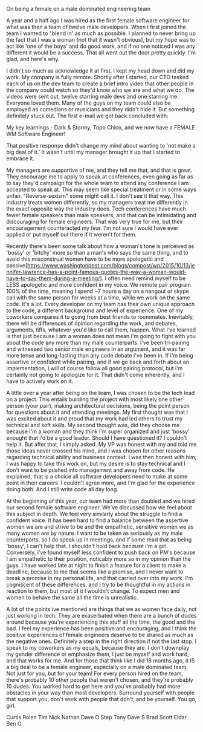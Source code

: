 On being a female on a male dominated engineering team

A year and a half ago I was hired as the first female software engineer for what was then a team of twelve male developers. When I first joined the team I wanted to "blend in' as much as possible. I planned to never bring up the fact that I was a woman (not that it wasn't obvious), but my hope was to act like 'one of the boys' and do good work, and if no one noticed I was any different it would be a success. That all went out the door pretty quickly. I'm glad, and here's why.  

I didn't so much as acknowledge it at first. I kept my head down and did my work.  My company is fully remote. Shortly after I started, our CTO tasked each of us on the dev team to create a brief intro video that other people in the company could watch so they'd know who we are and what we do. The videos were sent out, twelve starring male devs and one starring me. Everyone loved them. Many of the guys on my team could also be employed as comedians or musicians and they didn't hide it. But something definitely stuck out. The first e-mail we got back concluded with: 

My key learnings - Dark & Stormy, Topo Chico, and we now have a FEMALE WM Software Engineer!

That positive response didn't change my mind about wanting to 'not make a big deal of it.' It wasn't until my manager brought it up that I started to embrace it. 

My managers are supportive of me, and they tell me that, and that is great. They encourage me to apply to speak at conferences, even going as far as to say they'd campaign for the whole team to attend any conference I am accepted to speak at. This may seem like special treatment or in some ways unfair. "Reverse-sexism" some might call it.  I don't see it that way. This industry treats women differently, so my managers treat me differently in the exact opposite way the industry does. Tech conferences have much fewer female speakers than male speakers, and that can be intimidating and discouraging for female engineers. That was very true for me, but their encouragement counteracted my fear. I'm not sure I would have ever applied or put myself out there if it weren't for them.

Recently there's been some talk about how a woman's tone is perceived as 'bossy' or 'bitchy' more so than a man's who says the same thing, and to avoid this misconstrual women have to be more apologetic and passive[https://www.washingtonpost.com/blogs/compost/wp/2015/10/13/jennifer-lawrence-has-a-point-famous-quotes-the-way-a-woman-would-have-to-say-them-during-a-meeting/]. I often need remind myself to be LESS apologetic and more confident in my voice. We remote pair program 100% of the time, meaning I spend ~7 hours a day on a hangout or skype call with the same person for weeks at a time, while we work on the same code. It's a lot. Every developer on my team has their own unique approach to the code, a different background and level of experience. One of my coworkers compares it to going from best friends to roommates. Inevitably, there will be differences of opinion regarding the work, and debates, arguments, tiffs, whatever you'd like to call them, happen. What I've learned is that just because I am a woman does not mean i'm going to fight with you about the code any more than my male counterparts. I've been tri-pairing and witnessed two senior male engineers in an argument, and it was far more tense and long-lasting than any code debate i've been in. If i'm being assertive or confident while pairing, and if we go back and forth about an implementation, I will of course follow all good pairing protocol, but i'm certainly not going to apologize for it. That didn't come inherently, and I have to actively work on it.

A little over a year after being on the team, I was chosen to be the tech lead on a project. This entails building the project with most likely one other person (your pair), making architectural decisions, being the point person for questions about it and attending meetings. My first thought was that I was excited about it and proud that my work had led others to trust my technical and soft skills. My second thought was, did they choose me because I'm a woman and they think i'm super organized and just 'bossy' enought that i'd be a good leader. Should I have questioned it? I couldn't help it. But after that, I simply asked. My VP was honest with my and told me those ideas never crossed his mind, and I was chosen for other reasons regarding technical ability and business context. I was then honest with him; I was happy to take this work on, but my desire is to stay technical and I don't want to be pushed into management and away from code. He explained, that is a choice all software developers need to make at some point in their careers. I couldn't agree more, and I'm glad for the experience doing both. And I still write code all day long.

At the beginning of this year, our team had more than doubled and we hired our second female software engineer. We've discussed how we feel about this subject in depth. We feel very similarly about the struggle to find a confident voice. It has been hard to find a balance between the assertive women we are and strive to be and the empathetic, sensitive women we as many women are by nature. I want to be taken as seriously as my male counterparts, so I do speak up in meetings, and if some read that as being 'bossy', I can't help that. I shouldn't hold back *because* i'm a girl. Conversely, i've found myself less confident to push back on PM's because I am empathetic to their position, noticably more so in my opinion than the guys. I have worked late at night to finish a feature for a client to make a deadline, because to me that seems like a promise, and I never want to break a promise in my personal life, and that carried over into my work. I'm cogniscent of these differences, and I try to be thoughtful in my actions in reaction to them, but most of it I wouldn't change. To expect men and women to behave the same all the time is unrealistic.

A lot of the points ive mentioned are things that we as women face daily, not just working in tech. They are exaserbated when there are a bunch of dudes around because you're experiencing this stuff all the time, the good and the bad. I feel my experience has been positive and encouraging, and I think the positive experiences of female engineers deserve to be shared as much as the negative ones. Definitely a step in the right direction if not the last stop. I speak to my coworkers as my equals, because they are. I don't downplay my gender difference or emphasize them, I just be myself and work hard, and that works for me. And for those that think like I did 18 months ago, it IS a big deal to be a female engineer, especially on a male dominated team. Not just for you, but for your team! For every person hired on the team, there's probably 10 other people that weren't chosen, and they're probably 10 dudes. You worked hard to get here and you've probably had more obstacles in your way than most developers. Surround yourself with people that support you, don't work with people that don't, and be yourself. You go, girl. 

Curtis
Rolen
Tim
Nick
Nathan
Dave O
Step
Tony
Dave S
Brad
Scott
Eldar
Ben O
